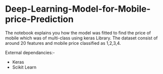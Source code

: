 # Deep-Learning-Model-for-Mobile-price-Prediction

The notebook explains you how the model was fitted to find the price of mobile which was of multi-class using keras Library.
The dataset consist of around 20 features and mobile price classified as 1,2,3,4.


External dependancies:-  
* Keras
* Scikit Learn
